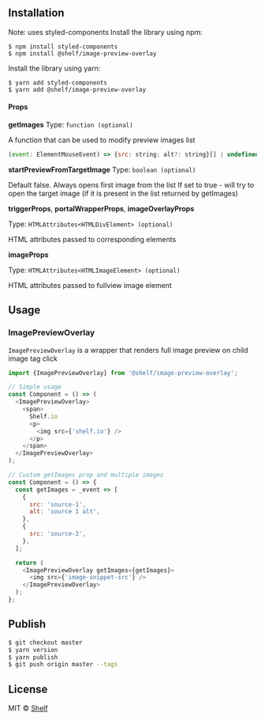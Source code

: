 ## Installation
Note: uses styled-components
Install the library using npm:

```shell
$ npm install styled-components
$ npm install @shelf/image-preview-overlay
```

Install the library using yarn:

```shell
$ yarn add styled-components
$ yarn add @shelf/image-preview-overlay
```

#### Props

**getImages**
Type: `function (optional)`

A function that can be used to modify preview images list
```js
(event: ElementMouseEvent) => {src: string; alt?: string}[] | undefined;
```

**startPreviewFromTargetImage**
Type: `boolean (optional)`

Default false. Always opens first image from the list
If set to true - will try to open the target image (if it is present in the list returned by getImages)

**triggerProps**, **portalWrapperProps**, **imageOverlayProps**

Type: `HTMLAttributes<HTMLDivElement> (optional)`

HTML attributes passed to corresponding elements

**imageProps**

Type: `HTMLAttributes<HTMLImageElement> (optional)`

HTML attributes passed to fullview image element

## Usage

### ImagePreviewOverlay

`ImagePreviewOverlay` is a wrapper that renders full image preview on child image tag click

```js
import {ImagePreviewOverlay} from '@shelf/image-preview-overlay';

// Simple usage
const Component = () => (
  <ImagePreviewOverlay>
    <span>
      Shelf.io
      <p>
        <img src={'shelf.io'} />
      </p>
    </span>
  </ImagePreviewOverlay>
);

// Custom getImages prop and multiple images
const Component = () => {
  const getImages = _event => [
    {
      src: 'source-1',
      alt: 'source 1 alt',
    },
    {
      src: 'source-2',
    },
  ];

  return (
    <ImagePreviewOverlay getImages={getImages}>
      <img src={'image-snippet-src'} />
    </ImagePreviewOverlay>
  );
};
```

## Publish

```sh
$ git checkout master
$ yarn version
$ yarn publish
$ git push origin master --tags
```

## License

MIT © [Shelf](https://shelf.io)
